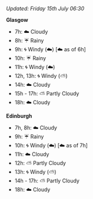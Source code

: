 *Updated: Friday 15th July 06:30*

**Glasgow**

* 7h: :cloud: Cloudy
* 8h: :umbrella: Rainy
* 9h: :cyclone: Windy (:cloud:) [:cloud: as of 6h]
* 10h: :umbrella: Rainy
* 11h: :cyclone: Windy (:cloud:)
* 12h, 13h: :cyclone: Windy (:partly_sunny:)
* 14h: :cloud: Cloudy
* 15h - 17h: :partly_sunny: Partly Cloudy
* 18h: :cloud: Cloudy

**Edinburgh**

* 7h, 8h: :cloud: Cloudy
* 9h: :umbrella: Rainy
* 10h: :cyclone: Windy (:cloud:) [:cloud: as of 7h]
* 11h: :cloud: Cloudy
* 12h: :partly_sunny: Partly Cloudy
* 13h: :cyclone: Windy (:partly_sunny:)
* 14h - 17h: :partly_sunny: Partly Cloudy
* 18h: :cloud: Cloudy
